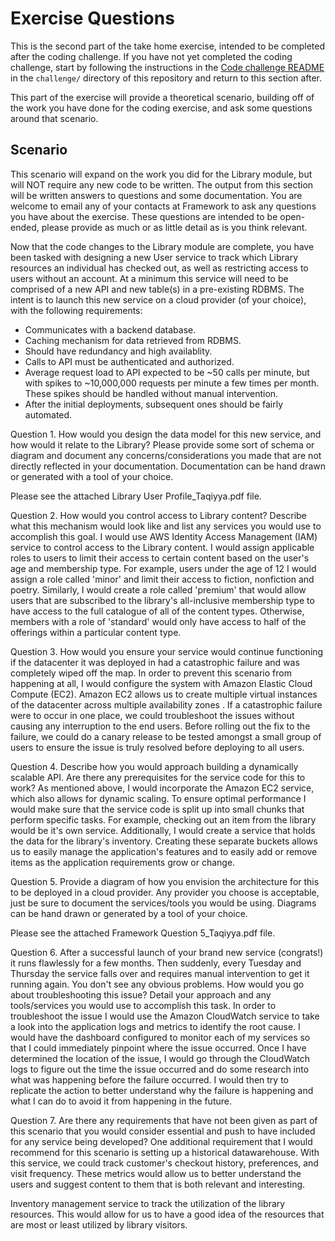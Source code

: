 # Exercise Questions
This is the second part of the take home exercise, intended to be completed after the coding challenge. If you have not yet completed the coding challenge, start by following the instructions in the [Code challenge README](https://github.com/framework-homeownership/candidate-challenges/blob/main/challenge/README.md) in the `challenge/` directory of this repository and return to this section after.

This part of the exercise will provide a theoretical scenario, building off of the work you have done for the coding exercise, and ask some questions around that scenario.

## Scenario
This scenario will expand on the work you did for the Library module, but will NOT require any new code to be written. The output from this section will be written answers to questions and some documentation. You are welcome to email any of your contacts at Framework to ask any questions you have about the exercise. These questions are intended to be open-ended, please provide as much or as little detail as is you think relevant.

Now that the code changes to the Library module are complete, you have been tasked with designing a new User service to track which Library resources an individual has checked out, as well as restricting access to users without an account. At a minimum this service will need to be comprised of a new API and new table(s) in a pre-existing RDBMS. The intent is to launch this new service on a cloud provider (of your choice), with the following requirements:
- Communicates with a backend database.
- Caching mechanism for data retrieved from RDBMS.
- Should have redundancy and high availablity.
- Calls to API must be authenticated and authorized.
- Average request load to API expected to be ~50 calls per minute, but with spikes to ~10,000,000 requests per minute a few times per month. These spikes should be handled without manual intervention.
- After the initial deployments, subsequent ones should be fairly automated.


Question 1. How would you design the data model for this new service, and how would it relate to the Library? Please provide some sort of schema or diagram and document any concerns/considerations you made that are not directly reflected in your documentation. Documentation can be hand drawn or generated with a tool of your choice.

Please see the attached Library User Profile_Taqiyya.pdf file.


Question 2. How would you control access to Library content? Describe what this mechanism would look like and list any services you would use to accomplish this goal.
I would use AWS Identity Access Management (IAM) service to control access to the Library content. I would assign applicable roles to users to limit their access to certain content based on the user's age and membership type. For example, users under the age of 12 I would assign a role called 'minor' and limit their access to fiction, nonfiction and poetry. Similarly, I would create a role called 'premium' that would allow users that are subscribed to the library's all-inclusive membership type to have access to the full catalogue of all of the content types. Otherwise, members with a role of 'standard' would only have access to half of the offerings within a particular content type.


Question 3. How would you ensure your service would continue functioning if the datacenter it was deployed in had a catastrophic failure and was completely wiped off the map.
In order to prevent this scenario from happening at all, I would configure the system with Amazon Elastic Cloud Compute (EC2). Amazon EC2 allows us to create multiple virtual instances of the datacenter across multiple availability zones . If a catastrophic failure were to occur in one place, we could troubleshoot the issues without causing any interruption to the end users. Before rolling out the fix to the failure, we could do a canary release to be tested amongst a small group of users to ensure the issue is truly resolved before deploying to all users.

Question 4. Describe how you would approach building a dynamically scalable API. Are there any prerequisites for the service code for this to work?
As mentioned above, I would incorporate the Amazon EC2 service, which also allows for dynamic scaling. To ensure optimal performance I would make sure that the service code is split up into small chunks that perform specific tasks. For example, checking out an item from the library would be it's own service. Additionally, I would create a service that holds the data for the library's inventory. Creating these separate buckets allows us to easily manage the application's features and to easily add or remove items as the application requirements grow or change.

Question 5. Provide a diagram of how you envision the architecture for this to be deployed in a cloud provider. Any provider you choose is acceptable, just be sure to document the services/tools you would be using. Diagrams can be hand drawn or generated by a tool of your choice.

Please see the attached Framework Question 5_Taqiyya.pdf file.

Question 6. After a successful launch of your brand new service (congrats!) it runs flawlessly for a few months. Then suddenly, every Tuesday and Thursday the service falls over and requires manual intervention to get it running again. You don't see any obvious problems. How would you go about troubleshooting this issue? Detail your approach and any tools/services you would use to accomplish this task.
In order to troubleshoot the issue I would use the Amazon CloudWatch service to take a look into the application logs and metrics to identify the root cause. I would have the dashboard configured to monitor each of my services so that I could immediately pinpoint where the issue occurred. Once I have determined the location of the issue, I would go through the CloudWatch logs to figure out the time the issue occurred and do some research into what was happening before the failure occurred. I would then try to replicate the action to better understand why the failure is happening and what I can do to avoid it from happening in the future.

Question 7. Are there any requirements that have not been given as part of this scenario that you would consider essential and push to have included for any service being developed?
One additional requirement that I would recommend for this scenario is setting up a historical datawarehouse. With this service, we could track customer's checkout history, preferences, and visit frequency. These metrics would allow us to better understand the users and suggest content to them that is both relevant and interesting. 

Inventory management service to track the utilization of the library resources. This would allow for us to have a good idea of the resources that are most or least utilized by library visitors. 


